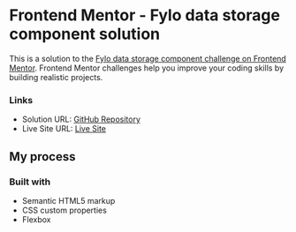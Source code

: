 # Frontend Mentor - Fylo data storage component solution

This is a solution to the [Fylo data storage component challenge on Frontend Mentor](https://www.frontendmentor.io/challenges/fylo-data-storage-component-1dZPRbV5n). Frontend Mentor challenges help you improve your coding skills by building realistic projects. 

### Links

- Solution URL: [GitHub Repository](https://github.com/AngelosVision/Fylo-data-storage-component-solution)
- Live Site URL: [Live Site](https://AngelosVision.github.io/Fylo-data-storage-component-solution)

## My process

### Built with

- Semantic HTML5 markup
- CSS custom properties
- Flexbox